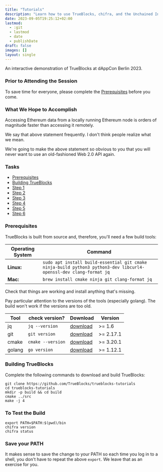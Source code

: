 ```yaml
---
title: "Tutorials"
description: "Learn how to use TrueBlocks, chifra, and the Unchained Index."
date: 2023-09-05T19:25:12+02:00
lastmod:
  - :git
  - lastmod
  - date
  - publishDate
draft: false
images: []
layout: single
---
```


<!-- smarkdownlint-disable -->

An interactive demonstration of TrueBlocks at dAppCon Berlin 2023.

### Prior to Attending the Session

To save time for everyone, please complete the [Prerequisites](#prerequisites) before you come.

### What We Hope to Accomplish

Accessing Ethereum data from a locally running Ethereum node is orders of magnitude faster than accessing it remotely.

We say that above statement frequently. I don't think people realize what we mean. 

We're going to make the above statement so obvious to you that you will never want to use an old-fashioned Web 2.0 API again.

### Tasks

- [Prerequisites](#prerequisites)
- [Building TrueBlocks](#building-trueblocks)
- [Step 1](step1)
- [Step 2](step2)
- [Step 3](step3)
- [Step 4](step4)
- [Step 5](step5)
- [Step 6](step6)

### Prerequisites

TrueBlocks is built from source and, therefore, you'll need a few build tools:

| Operating System | Command                                                                                                           |
| ---------------- | ----------------------------------------------------------------------------------------------------------------- |
| **Linux:**       | `sudo apt install build-essential git cmake ninja-build python3 python3-dev libcurl4-openssl-dev clang-format jq` |
| **Mac:**         | `brew install cmake ninja git clang-format jq`                                                                    |

Check that things are working and install anything that's missing.

Pay particular attention to the versions of the tools (especially golang). The build won't work if the versions are too old.

| Tool   | check version?    | Download                                            | Version   |
| ------ | ----------------- | --------------------------------------------------- | --------- |
| jq     | `jq --version`    | [download](https://stedolan.github.io/jq/download/) | >= 1.6    |
| git    | `git version`     | [download](https://git-scm.com/downloads)           | >= 2.17.1 |
| cmake  | `cmake --version` | [download](https://cmake.org/install/)              | >= 3.20.1 |
| golang | `go version`      | [download](https://golang.org/doc/install)          | >= 1.12.1 |

### Building TrueBlocks

Complete the following commands to download and build TrueBlocks:

```[bash]
git clone https://github.com/TrueBlocks/trueblocks-tutorials
cd trueblocks-tutorials
mkdir -p build && cd build
cmake ../src
make -j 4
```

### To Test the Build

```[bash]
export PATH=$PATH:$(pwd)/bin
chifra version
chifra status
```

### Save your PATH

It makes sense to save the change to your PATH so each time you log in to a shell, you don't have to repeat the above `export`. We leave that as an exercise for you.
